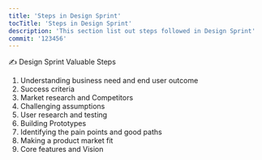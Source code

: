 ```yaml
---
title: 'Steps in Design Sprint'
tocTitle: 'Steps in Design Sprint'
description: 'This section list out steps followed in Design Sprint'
commit: '123456'
---
```


✍️ Design Sprint Valuable Steps

1. Understanding business need and end user outcome
2. Success criteria
3. Market research and Competitors
4. Challenging assumptions
5. User research and testing
6. Building Prototypes
7. Identifying the pain points and good paths
8. Making a product market fit
9. Core features and Vision

<!-- ## Sub Heading

✍️Coming soon: Please watch this space for more updates from our team. Thanks for the patience! -->

<!--
![default and pinned tasks](/placeholders/banner.png)

```javascript
code or syntax
```

<div class="aside">
<a href=""><b>Links</b></a>
</div>
-->

